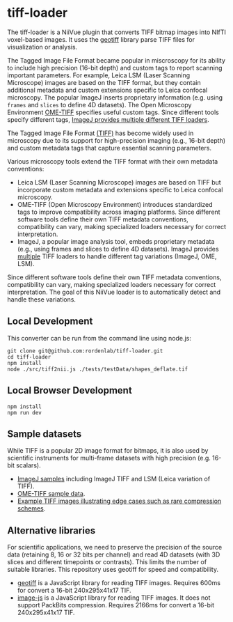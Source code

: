 # tiff-loader

The tiff-loader is a NiiVue plugin that converts TIFF bitmap images into NIfTI voxel-based images. It uses the [geotiff](https://github.com/geotiffjs/geotiff.js) library parse TIFF files for visualization or analysis.

The Tagged Image File Format became popular in miscroscopy for its ability to include high precision (16-bit depth) and custom tags to report scanning important parameters. For example, Leica LSM (Laser Scanning Microscope) images are based on the TIFF format, but they contain additional metadata and custom extensions specific to Leica confocal microscopy. The popular ImageJ inserts proprietary information (e.g. using `frames` and `slices` to define 4D datasets). The Open Microscopy Environment [OME-TIFF](https://ome-model.readthedocs.io/en/stable/ome-tiff/) specifies useful custom tags. Since different tools specify different tags, [ImageJ provides multiple different TIFF loaders](https://imagej.net/formats/tiff).

The Tagged Image File Format [(TIFF)](https://paulbourke.net/dataformats/tiff/) has become widely used in microscopy due to its support for high-precision imaging (e.g., 16-bit depth) and custom metadata tags that capture essential scanning parameters.

Various microscopy tools extend the TIFF format with their own metadata conventions:

- Leica LSM (Laser Scanning Microscope) images are based on TIFF but incorporate custom metadata and extensions specific to Leica confocal microscopy.
- OME-TIFF (Open Microscopy Environment) introduces standardized tags to improve compatibility across imaging platforms.
  Since different software tools define their own TIFF metadata conventions, compatibility can vary, making specialized loaders necessary for correct interpretation.
- ImageJ, a popular image analysis tool, embeds proprietary metadata (e.g., using frames and slices to define 4D datasets). ImageJ provides [multiple](https://imagej.net/formats/tiff) TIFF loaders to handle different tag variations (ImageJ, OME, LSM).

Since different software tools define their own TIFF metadata conventions, compatibility can vary, making specialized loaders necessary for correct interpretation. The goal of this NiiVue loader is to automatically detect and handle these variations.

## Local Development

This converter can be run from the command line using node.js:

```
git clone git@github.com:rordenlab/tiff-loader.git
cd tiff-loader
npm install
node ./src/tiff2nii.js ./tests/testData/shapes_deflate.tif
```

## Local Browser Development

```
npm install
npm run dev
```

## Sample datasets

While TIFF is a popular 2D image format for bitmaps, it is also used by scientific instruments for multi-frame datasets with high precision (e.g. 16-bit scalars).

- [ImageJ samples](https://samples.fiji.sc/) including ImageJ TIFF and LSM (Leica variation of TIFF).
- [OME-TIFF sample data](https://ome-model.readthedocs.io/en/stable/ome-tiff/data.html).
- [Example TIFF images illustrating edge cases such as rare compression schemes](https://github.com/tlnagy/exampletiffs).

## Alternative libraries

For scientific applications, we need to preserve the precision of the source data (retaining 8, 16 or 32 bits per channel) and read 4D datasets (with 3D slices and different timepoints or contrasts). This limits the number of suitable libraries. This repository uses geotiff for speed and compatibility.

- [geotiff](https://github.com/geotiffjs/geotiff.js) is a JavaScript library for reading TIFF images. Requires 600ms for convert a 16-bit 240x295x41x17 TIF.
- [image-js](https://github.com/image-js/image-js) is a JavaScript library for reading TIFF images. It does not support PackBits compression. Requires 2166ms for convert a 16-bit 240x295x41x17 TIF.
